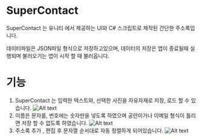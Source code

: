 # SuperContact  

SuperContact 는 유니티 에서 제공하는 UI와 C# 스크립트로 제작된 간단한 주소록입니다.

데이터파일은 JSON파일 형식으로 저장하고있으며, 데이터의 저장은 앱이 종료될때 실행되며 불러오기는 앱이 시작 할 때 불러옵니다. 

# 기능
1. SuperContact 는 입력한 텍스트와, 선택한 사진을 자유자재로 저장, 로드 할 수 있습니다.
![Alt text](./Photos/AC_[20191114-102320].gif)
1. 이름은 문자를, 번호에는 숫자만을 넣도록 하였으며 공란이거나 이메일 형식이 틀리면 저장 할 수 없도록 하였습니다.
![Alt text](./photos/AC_[20191114-102017].gif)
4. 주소록 추가 , 편집 후 문자열 순서대로 자동 정렬하게 되어있습니다.
![Alt text](./Photos/AC_[20191114-102121].gif)

